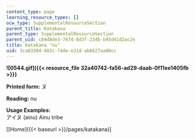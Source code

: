 ```yaml
---
content_type: page
learning_resource_types: []
ocw_type: SupplementalResourceSection
parent_title: Katakana
parent_type: SupplementalResourceSection
parent_uid: c84d8de3-767d-8d3f-234b-b45d41d2ac2e
title: Katakana "nu"
uid: 3ca03304-883c-74de-e31d-ab6627aa00cc
---
```


**![0544.gif]({{< resource_file 32a40742-fa56-ad29-daab-0f11ee1405fb >}})**

**Printed form:** ヌ

**Reading:** nu

**Usage Examples:**  
アイヌ (ainu) Ainu tribe

\[[Home]({{< baseurl >}}/pages/katakana)\]